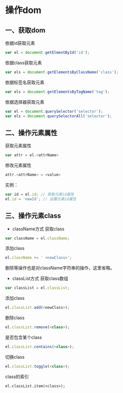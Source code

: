 # 操作dom

## 一、获取dom
依据id获取元素
```js
var el = document.getElmentById('id');
```
依据class获取元素
```js
var els = document.getElementsByClassName('class');
```
依据标签名获取元素
```js
var els = document.getElementsByTagName('tag');
```
依据选择器获取元素
```js
var el = document.querySelector('selector');
var els = document.querySelectorAll('selector');
```

## 二、操作元素属性
获取元素属性
```js
var attr = el.<attrName>
```
修改元素属性
```js
attr.<attrName> = <value>
```
实例：
```js
var id = el.id; // 获取元素id属性
el.id = 'newId'; // 设置元素id属性
```

## 三、操作元素class
* className方式
获取class
```js
var className = el.className;
```
添加class
```js
el.className += ' <newClass>';
```
删除等操作也是对className字符串的操作，这里省略。
* classList方式
获取class数组
```js
var classList = el.classList;
```
添加class
```js
el.classList.add(<newClass>);
```
删除class
```js
el.classList.remove(<class>);
```
是否包含某个class
```js
el.classList.contains(<class>);
```
切换class
```js
el.classList.toggle(<class>);
```
class的索引
```
el.classList.item(<class>);
```